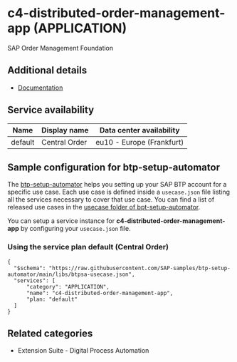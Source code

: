# c4-distributed-order-management-app (APPLICATION)

SAP Order Management Foundation

## Additional details
- [Documentation](https://help.sap.com/viewer/product/C4_OrdMgmt/latest/en-US)

## Service availability

| Name | Display name | Data center availability  |
|------|----------------|---------------------------|
|  default  |  Central Order  | eu10 - Europe (Frankfurt)  |

## Sample configuration for btp-setup-automator

The [btp-setup-automator](https://github.com/SAP-samples/btp-setup-automator) helps you setting up your SAP BTP account for a specific use case. Each use case is defined inside a `usecase.json` file listing all the services necessary to cover that use case. You can find a list of released use cases in the [usecase folder of bpt-setup-automator](https://github.com/SAP-samples/btp-setup-automator/tree/main/usecases).

You can setup a service instance for **c4-distributed-order-management-app** by configuring your `usecase.json` file.

### Using the service plan **default** (Central Order)

````
{
  "$schema": "https://raw.githubusercontent.com/SAP-samples/btp-setup-automator/main/libs/btpsa-usecase.json",
  "services": [
      "category": "APPLICATION",
      "name": "c4-distributed-order-management-app",
      "plan: "default"
  ]
}
````


## Related categories
- Extension Suite - Digital Process Automation